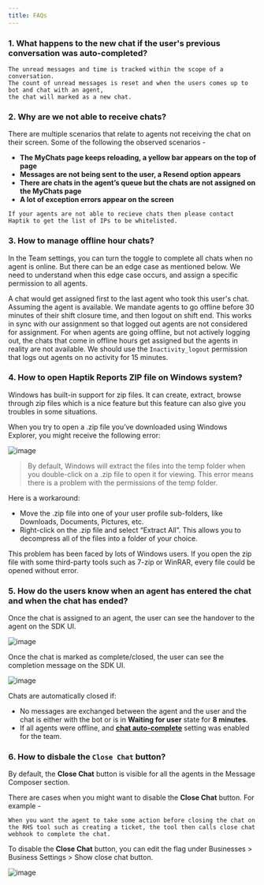 ```yaml
---
title: FAQs
---
```


### 1. What happens to the new chat if the user's previous conversation was auto-completed?

```
The unread messages and time is tracked within the scope of a conversation. 
The count of unread messages is reset and when the users comes up to bot and chat with an agent, 
the chat will marked as a new chat.
```

### 2. Why are we not able to receive chats?

There are multiple scenarios that relate to agents not receiving the chat on their screen. Some of the following the observed scenarios -  

* **The MyChats page keeps reloading, a yellow bar appears on the top of page**
* **Messages are not being sent to the user, a Resend option appears**
* **There are chats in the agent’s queue but the chats are not assigned on the MyChats page**
* **A lot of exception errors appear on the screen**

```
If your agents are not able to recieve chats then please contact Haptik to get the list of IPs to be whitelisted. 
```

### 3. How to manage offline hour chats?

In the Team settings, you can turn the toggle to complete all chats when no agent is online. 
But there can be an edge case as mentioned below. We need to understand when this edge case occurs, and assign a specific permission to all agents.

A chat would get assigned first to the last agent who took this user's chat. Assuming the agent is available. We mandate agents to go offline before 30 minutes of their shift closure time, and then logout on shift end. This works in sync with our assignment so that logged out agents are not considered for assignment. For when agents are going offline, but not actively logging out, the chats that come in offline hours get assigned but the agents in reality are not available. We should use the `Inactivity_logout` permission that logs out agents on no activity for 15 minutes.

### 4. How to open Haptik Reports ZIP file on Windows system?

Windows has built-in support for zip files. It can create, extract, browse through zip files which is a nice feature but this feature can also give you troubles in some situations.

When you try to open a .zip file you’ve downloaded using Windows Explorer, you might receive the following error:

![image](https://user-images.githubusercontent.com/75118325/121531470-0d8a6200-ca1c-11eb-9541-3a4973402d45.png)

> By default, Windows will extract the files into the temp folder when you double-click on a .zip file to open it for viewing. This error means there is a problem with the permissions of the temp folder.

Here is a workaround:

* Move the .zip file into one of your user profile sub-folders, like Downloads, Documents, Pictures, etc.
* Right-click on the .zip file and select “Extract All”. This allows you to decompress all of the files into a folder of your choice.

This problem has been faced by lots of Windows users. If you open the zip file with some third-party tools such as 7-zip or WinRAR, every file could be opened without error.

### 5. How do the users know when an agent has entered the chat and when the chat has ended?

Once the chat is assigned to an agent, the user can see the handover to the agent on the SDK UI.

![image](https://user-images.githubusercontent.com/75118325/121811569-6c511500-cc82-11eb-8435-44015ea2a11c.png)

Once the chat is marked as complete/closed, the user can see the completion message on the SDK UI.

![image](https://user-images.githubusercontent.com/75118325/121811627-96a2d280-cc82-11eb-97ed-aae2d6471adc.png)

Chats are automatically closed if:
- No messages are exchanged between the agent and the user and the chat is either with the bot or is in **Waiting for user** state for **8 minutes**.
- If all agents were offline, and [**chat auto-complete**](https://docs.haptik.ai/agent-chat/teams#step-2---setup-team-offline-message) setting was enabled for the team.

### 6. How to disbale the `Close Chat` button?

By default, the **Close Chat** button is visible for all the agents in the Message Composer section. 

There are cases when you might want to disable the **Close Chat** button. For example - 

```
When you want the agent to take some action before closing the chat on the RHS tool such as creating a ticket, the tool then calls close chat webhook to complete the chat.
```

To disable the **Close Chat** button, you can edit the flag under Businesses > Business Settings > Show close chat button.

![image](https://user-images.githubusercontent.com/75118325/122753362-cb7cde00-d2af-11eb-9ee0-45a68539c0a7.png)
